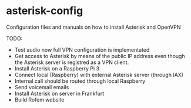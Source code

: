 # asterisk-config
Configuration files and manuals on how to install Asterisk and OpenVPN

TODO:
- Test audio now full VPN configuration is implementated
- Get access to Asterisk by means of the public IP address even though the Asterisk server is registred as a VPN client.
- Install Asterisk on a Raspberry Pi 3
- Connect local (Raspberry) with external Asterisk server (through IAX)
- Internal call should be routed through local Raspberry
- Send voicemail emails
- Install Asterisk on server in Frankfurt
- Build Rofem website
